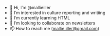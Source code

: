 - 👋 Hi, I’m @mallieiller
- 👀 I’m interested in culture reporting and writiing 
- 🌱 I’m currently learning HTML
- 💞️ I’m looking to collaborate on newsletters
- 📫 How to reach me (mallie.iller@gmail.com)

<!---
mallieiller/mallieiller is a ✨ special ✨ repository because its `README.md` (this file) appears on your GitHub profile.
You can click the Preview link to take a look at your changes.
--->
